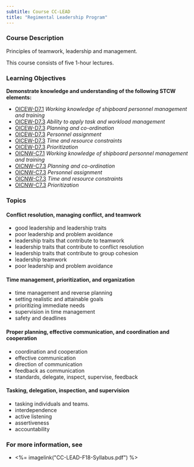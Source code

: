 ```yaml
---
subtitle: Course CC-LEAD
title: "Regimental Leadership Program"
---
```


### Course Description

Principles of teamwork, leadership and management.

This course consists of five 1-hour lectures.


### Learning Objectives

**Demonstrate knowledge and understanding of the following STCW elements:**

* [OICEW-D7.1]({{site.baseurl}}/tables/31.html#OICEW-D7.1) *Working knowledge of shipboard personnel management and training*
* [OICEW-D7.3]({{site.baseurl}}/tables/31.html#OICEW-D7.3) *Ability to apply task and workload management*
* [OICEW-D7.3]({{site.baseurl}}/tables/31.html#OICEW-D7.3) *Planning and co-ordination*
* [OICEW-D7.3]({{site.baseurl}}/tables/31.html#OICEW-D7.3) *Personnel assignment*
* [OICEW-D7.3]({{site.baseurl}}/tables/31.html#OICEW-D7.3) *Time and resource constraints*
* [OICEW-D7.3]({{site.baseurl}}/tables/31.html#OICEW-D7.3) *Prioritization*
* [OICNW-C7.1]({{site.baseurl}}/tables/21.html#OICNW-C7.1) *Working knowledge of shipboard personnel management and training*
* [OICNW-C7.3]({{site.baseurl}}/tables/21.html#OICNW-C7.3) *Planning and co-ordination*
* [OICNW-C7.3]({{site.baseurl}}/tables/21.html#OICNW-C7.3) *Personnel assignment*
* [OICNW-C7.3]({{site.baseurl}}/tables/21.html#OICNW-C7.3) *Time and resource constraints*
* [OICNW-C7.3]({{site.baseurl}}/tables/21.html#OICNW-C7.3) *Prioritization*


### Topics

#### Conflict resolution, managing conflict, and teamwork

* good leadership and leadership traits
* poor leadership and problem avoidance
* leadership traits that contribute to teamwork
* leadership traits that contribute to conflict resolution
* leadership traits that contribute to group cohesion
* leadership teamwork
* poor leadership and problem avoidance

#### Time management, prioritization, and organization

* time management and reverse planning
* setting realistic and attainable goals
* prioritizing immediate needs
* supervision in time management
* safety and deadlines 

#### Proper planning, effective communication, and coordination and cooperation

* coordination and cooperation
* effective communication 
* direction of communication
* feedback as communication
* standards, delegate, inspect, supervise, feedback


#### Tasking, delegation, inspection, and supervision

* tasking individuals and teams.
* interdependence 
* active listening
* assertiveness
* accountability 



### For more information, see 

* <%= imagelink("CC-LEAD-F18-Syllabus.pdf") %> 



